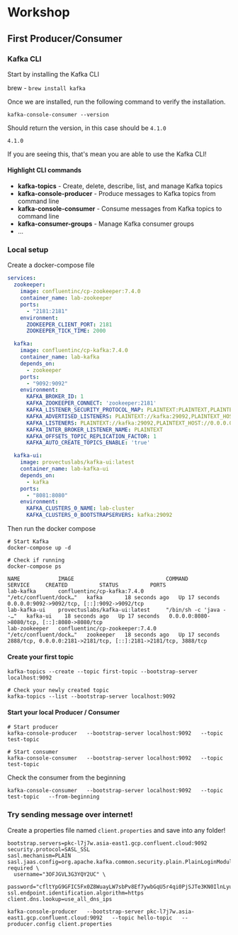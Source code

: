 # Workshop

## First Producer/Consumer

### Kafka CLI
Start by installing the Kafka CLI

brew - ``` brew install kafka ```

Once we are installed, run the following command to verify the installation.

``` 
kafka-console-consumer --version
```
Should return the version, in this case should be `4.1.0`
```aiignore
4.1.0
```
If you are seeing this, that's mean you are able to use the Kafka CLI!

#### Highlight CLI commands
- **kafka-topics** - Create, delete, describe, list, and manage Kafka topics
- **kafka-console-producer** - Produce messages to Kafka topics from command line
- **kafka-console-consumer** - Consume messages from Kafka topics to command line
- **kafka-consumer-groups** - Manage Kafka consumer groups
- ...

### Local setup

Create a docker-compose file

```yaml
services:
  zookeeper:
    image: confluentinc/cp-zookeeper:7.4.0
    container_name: lab-zookeeper
    ports:
      - "2181:2181"
    environment:
      ZOOKEEPER_CLIENT_PORT: 2181
      ZOOKEEPER_TICK_TIME: 2000

  kafka:
    image: confluentinc/cp-kafka:7.4.0
    container_name: lab-kafka
    depends_on:
      - zookeeper
    ports:
      - "9092:9092"
    environment:
      KAFKA_BROKER_ID: 1
      KAFKA_ZOOKEEPER_CONNECT: 'zookeeper:2181'
      KAFKA_LISTENER_SECURITY_PROTOCOL_MAP: PLAINTEXT:PLAINTEXT,PLAINTEXT_HOST:PLAINTEXT
      KAFKA_ADVERTISED_LISTENERS: PLAINTEXT://kafka:29092,PLAINTEXT_HOST://localhost:9092
      KAFKA_LISTENERS: PLAINTEXT://kafka:29092,PLAINTEXT_HOST://0.0.0.0:9092
      KAFKA_INTER_BROKER_LISTENER_NAME: PLAINTEXT
      KAFKA_OFFSETS_TOPIC_REPLICATION_FACTOR: 1
      KAFKA_AUTO_CREATE_TOPICS_ENABLE: 'true'

  kafka-ui:
    image: provectuslabs/kafka-ui:latest
    container_name: lab-kafka-ui
    depends_on:
      - kafka
    ports:
      - "8081:8080"
    environment:
      KAFKA_CLUSTERS_0_NAME: lab-cluster
      KAFKA_CLUSTERS_0_BOOTSTRAPSERVERS: kafka:29092
```
Then run the docker compose
```aiignore
# Start Kafka
docker-compose up -d

# Check if running
docker-compose ps
```

```aiignore
NAME            IMAGE                             COMMAND                  SERVICE     CREATED          STATUS          PORTS
lab-kafka       confluentinc/cp-kafka:7.4.0       "/etc/confluent/dock…"   kafka       18 seconds ago   Up 17 seconds   0.0.0.0:9092->9092/tcp, [::]:9092->9092/tcp
lab-kafka-ui    provectuslabs/kafka-ui:latest     "/bin/sh -c 'java --…"   kafka-ui    18 seconds ago   Up 17 seconds   0.0.0.0:8080->8080/tcp, [::]:8080->8080/tcp
lab-zookeeper   confluentinc/cp-zookeeper:7.4.0   "/etc/confluent/dock…"   zookeeper   18 seconds ago   Up 17 seconds   2888/tcp, 0.0.0.0:2181->2181/tcp, [::]:2181->2181/tcp, 3888/tcp
```

#### Create your first topic

```aiignore
kafka-topics --create --topic first-topic --bootstrap-server localhost:9092

# Check your newly created topic
kafka-topics --list --bootstrap-server localhost:9092
```

#### Start your local Producer / Consumer

```aiignore
# Start producer
kafka-console-producer   --bootstrap-server localhost:9092   --topic test-topic

# Start consumer
kafka-console-consumer   --bootstrap-server localhost:9092   --topic test-topic
```
Check the consumer from the beginning
```aiignore
kafka-console-consumer   --bootstrap-server localhost:9092   --topic test-topic   --from-beginning
```

### Try sending message over internet!
Create a properties file named `client.properties` and save into any folder!
```properties
bootstrap.servers=pkc-l7j7w.asia-east1.gcp.confluent.cloud:9092
security.protocol=SASL_SSL
sasl.mechanism=PLAIN
sasl.jaas.config=org.apache.kafka.common.security.plain.PlainLoginModule required \
  username="3OFJGVL3G3YQY2UC" \
  password="cfltYpG9GFIC5Fx0Z8WuayLW7sbPv8Ef7ywbGqU5r4qi0PjSJTe3KN0IlnLyugzQ";
ssl.endpoint.identification.algorithm=https
client.dns.lookup=use_all_dns_ips
```

```aiignore
kafka-console-producer   --bootstrap-server pkc-l7j7w.asia-east1.gcp.confluent.cloud:9092   --topic hello-topic   --producer.config client.properties
```